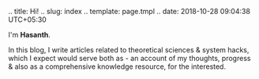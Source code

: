 .. title: Hi!
.. slug: index
.. template: page.tmpl
.. date: 2018-10-28 09:04:38 UTC+05:30

I'm **Hasanth**.

In this blog, I write articles related to theoretical sciences & system hacks, which I expect would serve both as - an account of my thoughts, progress & also as a comprehensive knowledge resource, for the interested.

 













